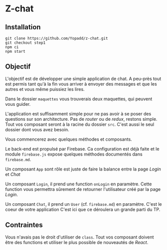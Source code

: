 # Z-chat

## Installation

```shell
git clone https://github.com/Yopadd/z-chat.git
git checkout step1
npm ci
npm start
```

## Objectif

L'objectif est de développer une simple application de chat. A peu-près tout est permis tant qu'à la fin
vous arriver à envoyer des messages et que les autres et vous même puissiez les lires.

Dans le dossier `maquettes` vous trouverais deux maquettes, qui peuvent vous guider.

L'application est suffisamment simple pour ne pas avoir à se poser des questions sur son architecture.
Pas de _router_ ou de _redux_, restons simple. Tout vos composant seront à la racine du dossier `src`.
C'est aussi le seul dossier dont vous avez besoin.

Vous commencerez avec quelques méthodes et composants.

Le back-end est propulsé par Firebase. Ca configuration est déjà faite et le module `firebase.js` expose
quelques méthodes documentés dans `firebase.md`.

Un composant `App` sont rôle est juste de faire la balance entre la page _Login_ et _Chat_

Un composant `Login`, il prend une function `onLogin` en paramètre. Cette function vous permettra sûrement
de retourner l'utilisateur créé par la page _Login_.

Un composant `Chat`, il prend un `User` (cf. `firebase.md`) en paramètre. C'est le coeur de votre application
C'est ici que ce déroulera un grande parti du TP.

## Contraintes

Vous n'avais pas le droit d'utiliser de `class`. Tout vos composant doivent être des functions et utiliser
le plus possible de nouveautés de _React_.